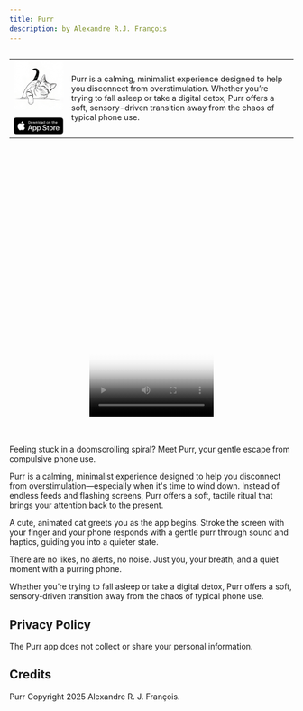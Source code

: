 ```yaml
---
title: Purr
description: by Alexandre R.J. François
---
```


<table align="left" cellpadding="0" cellspacing="0" style="margin-left: auto; margin-right: auto; text-align: left;"><tr><td>

<img src="assets/images/happy_cat.jpeg" alt="Purr" width="300" style="margin-bottom: 10px;"/>

<a href="https://apps.apple.com/app/purr-soothe-your-screen-time/id6745490370" style="margin-left: auto; margin-right: auto;">
<img border="0" width="160" src="/assets/images/Download_on_the_App_Store_Badge_US-UK_RGB_blk_092917.svg" width="160" />
</a>

</td>
<td>
Purr is a calming, minimalist experience designed to help you disconnect from overstimulation.
Whether you’re trying to fall asleep or take a digital detox, Purr offers a soft, sensory-driven transition away from the chaos of typical phone use.
</td></tr></table>

<center>
<video width="220" height="480" poster="assets/images/happy_cat.jpeg" controls>
<source src="assets/videos/purr-video.mp4" type="video/mp4">
Your browser does not support the video tag.
</video>
</center>

&nbsp;

Feeling stuck in a doomscrolling spiral? Meet Purr, your gentle escape from compulsive phone use.

Purr is a calming, minimalist experience designed to help you disconnect from overstimulation—especially when it's time to wind down. Instead of endless feeds and flashing screens, Purr offers a soft, tactile ritual that brings your attention back to the present.

A cute, animated cat greets you as the app begins. Stroke the screen with your finger and your phone responds with a gentle purr through sound and haptics, guiding you into a quieter state.

There are no likes, no alerts, no noise. Just you, your breath, and a quiet moment with a purring phone.

Whether you’re trying to fall asleep or take a digital detox, Purr offers a soft, sensory-driven transition away from the chaos of typical phone use.


## Privacy Policy

The Purr app does not collect or share your personal information.

## Credits

Purr Copyright 2025 Alexandre R. J. François.
